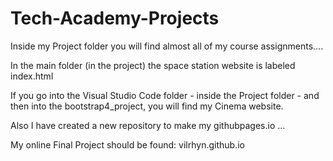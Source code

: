 # Tech-Academy-Projects


Inside my Project folder you will find almost all of my course assignments.... 

In the main folder (in the project) the space station website is labeled index.html

If you go into the Visual Studio Code folder - inside the Project folder - and then into the bootstrap4_project, you will find my Cinema website. 

Also I have created a new repository to make my githubpages.io ... 

My online Final Project should be found: vilrhyn.github.io
